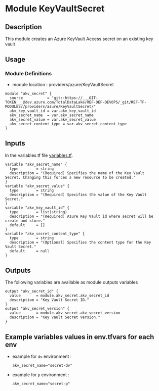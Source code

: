 # Module KeyVaultSecret

## Description

This module creates an Azure KeyVault Access secret on an existing key vault

## Usage

### Module Definitions

- module location : providers/azure/KeyVaultSecret

```hcl
module "akv_secret" {
  source           = "git::https://___GIT-TOKEN___@dev.azure.com/TotalDataLake/REF-DEF-DEVOPS/_git/REF-TF-MODULES//providers/azure/KeyVaultSecret/"
  akv_key_vault_id = var.akv_key_vault_id
  akv_secret_name  = var.akv_secret_name
  akv_secret_value = var.akv_secret_value
  akv_secret_content_type = var.akv_secret_content_type
}
```

## Inputs

In the variables.tf file [variables.tf](variables.tf).

```hcl
variable "akv_secret_name" {
  type        = string
  description = "(Required) Specifies the name of the Key Vault Secret. Changing this forces a new resource to be created."
}
variable "akv_secret_value" {
  type        = string
  description = "(Required) Specifies the value of the Key Vault Secret."
}
variable "akv_key_vault_id" {
  type        = list(string)
  description = "(Required) Azure Key Vault id where secret will be create and store."
  default     = []
}
variable "akv_secret_content_type" {
  type        = string
  description = "(Optional) Specifies the content type for the Key Vault Secret."
  default     = null
}
```

## Outputs

The following variables are available as module outputs variables

```hcl
output "akv_secret_id" {
  value       = module.akv_secret.akv_secret_id
  description = "Key Vault Secret ID."
}
output "akv_secret_version" {
  value       = module.akv_secret.akv_secret_version
  description = "Key Vault Secret Version."
}
```

## Example variables values in env.tfvars for each env

- example for `dv` environment :
  ```hcl
  akv_secret_name="secret-dv"
  ```
- example for `p` environment :

  ```hcl
  akv_secret_name="secret-p"
  ```